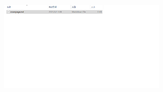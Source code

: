 ![image-20210301011110758](https://raw.githubusercontent.com/pounds018/MyPicGo/master/img/image-20210301011110758.png)